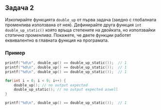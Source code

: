 ## Задача 2
Изкопирайте функцията `double_up` от първа задача (заедно с глобалната променлива използвана от нея). Дефинирайте друга функция `int double_up_static()` която връща степените на двойката, но използвайки _статична променлива_. Покажете, че двете функции работят еквивалентно в главната функция на програмата.

### Пример
```c
printf("%d\n", double_up() == double_up_static());  // 1
printf("%d\n", double_up() == double_up_static());  // 1
printf("%d\n", double_up() == double_up_static());  // 1

for(int i = 0; i < 9; i++) {
    double_up(); // no output expected
    double_up_static(); // no output expected aswell
}

printf("%d\n", double_up() == double_up_static());  // 1
```
